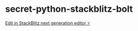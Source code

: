 # secret-python-stackblitz-bolt

[Edit in StackBlitz next generation editor ⚡️](https://stackblitz.com/~/github.com/icivi/secret-python-stackblitz-bolt)